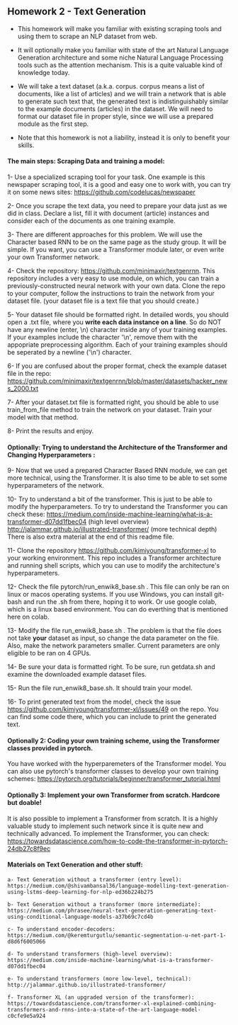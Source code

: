 
## Homework 2 - Text Generation

- This homework will make you familiar with existing scraping tools and using them to scrape an NLP dataset from web. 

- It will optionally make you familiar with state of the art Natural Language Generation architecture and some niche Natural Language Processing tools such as the attention mechanism. This is a quite valuable kind of knowledge today.

- We will take a text dataset (a.k.a. corpus. corpus means a list of documents, like a list of articles) and we will train a network that is able to generate such text that, the generated text is indistinguishably similar to the example documents (articles) in the dataset. We will need to format our dataset file in proper style, since we will use a prepared module as the first step.

- Note that this homework is not a liability, instead it is only to benefit your skills. 



#### The main steps: Scraping Data and training a model:

1- Use a specialized scraping tool for your task. One example is this newspaper scraping tool, it is a good and easy one to work with, you can try it on some news sites: https://github.com/codelucas/newspaper

2- Once you scrape the text data, you need to prepare your data just as we did in class. Declare a list, fill it with document (article) instances and consider each of the documents as one training example. 

3- There are different approaches for this problem. We will use the Character based RNN to be on the same page as the study group. It will be simple. If you want, you can use a Transformer module later, or even write your own Transformer network.

4- Check the repository: https://github.com/minimaxir/textgenrnn. This repository includes a very easy to use module, on which, you can train a previously-constructed neural network with your own data. Clone the repo to your computer, follow the instructions to train the network from your dataset file. (your dataset file is a text file that you should create.)

5- Your dataset file should be formatted right. In detailed words, you should open a .txt file, where you **write each data instance on a line**. So do NOT have any newline (enter, \n) character inside any of your training examples. If your examples include the character '\n', remove them with the appopriate preprocessing algorithm. Each of your training examples should be seperated by a newline ('\n') character.

6- If you are confused about the proper format, check the example dataset file in the repo: https://github.com/minimaxir/textgenrnn/blob/master/datasets/hacker_news_2000.txt

7- After your dataset.txt file is formatted right, you should be able to use train_from_file method to train the network on your dataset. Train your model with that method.

8- Print the results and enjoy.



#### Optionally: Trying to understand the Architecture of the Transformer and Changing Hyperparameters :

9- Now that we used a prepared Character Based RNN module, we can get more technical, using the Transformer. It is also time to be able to set some hyperparameters of the network. 

10- Try to understand a bit of the transformer. This is just to be able to modify the hyperparameters. To try to understand the Transformer you can check these:
https://medium.com/inside-machine-learning/what-is-a-transformer-d07dd1fbec04 (high level overview)
http://jalammar.github.io/illustrated-transformer/ (more technical depth)
There is also extra material at the end of this readme file.


11- Clone the repository https://github.com/kimiyoung/transformer-xl to your working environment. This repo includes a Transformer architecture and running shell scripts, which you can use to modify the architecture's hyperparameters.

12- Check the file pytorch/run_enwik8_base.sh . This file can only be ran on linux or macos operating systems. If you use Windows, you can install git-bash and run the .sh from there, hoping it to work. Or use google colab, which is a linux based environment. You can do everthing that is mentioned here on colab.

13- Modify the file run_enwik8_base.sh . The problem is that the file does not take **your** dataset as input, so change the data parameter on the file. Also, make the network parameters smaller. Current parameters are only eligible to be ran on 4 GPUs.

14- Be sure your data is formatted right. To be sure, run getdata.sh and examine the downloaded example dataset files.

15- Run the file run_enwik8_base.sh. It should train your model.

16- To print generated text from the model, check the issue https://github.com/kimiyoung/transformer-xl/issues/49 on the repo. You can find some code there, which you can include to print the generated text.


#### Optionally 2: Coding your own training scheme, using the Transformer classes provided in pytorch.

You have worked with the hyperparemeters of the Transformer model. You can also use pytorch's transformer classes to develop your own training schemes:
https://pytorch.org/tutorials/beginner/transformer_tutorial.html


#### Optionally 3: Implement your own Transformer from scratch. Hardcore but doable!

It is also possible to implement a Transformer from scratch. It is a highly valuable study to implement such network since it is quite new and technically advanced. To implement the Transformer, you can check:
https://towardsdatascience.com/how-to-code-the-transformer-in-pytorch-24db27c8f9ec



#### Materials on Text Generation and other stuff:

	a- Text Generation without a transformer (entry level): https://medium.com/@shivambansal36/language-modelling-text-generation-using-lstms-deep-learning-for-nlp-ed36b224b275

	b- Text Generation without a transformer (more intermediate): https://medium.com/phrasee/neural-text-generation-generating-text-using-conditional-language-models-a37b69c7cd4b

	c- To understand encoder-decoders: https://medium.com/@keremturgutlu/semantic-segmentation-u-net-part-1-d8d6f6005066

	d- To understand transformers (high-level overview): https://medium.com/inside-machine-learning/what-is-a-transformer-d07dd1fbec04

	e- To understand transformers (more low-level, technical): http://jalammar.github.io/illustrated-transformer/

	f- Transformer XL (an upgraded version of the transformer): https://towardsdatascience.com/transformer-xl-explained-combining-transformers-and-rnns-into-a-state-of-the-art-language-model-c0cfe9e5a924
